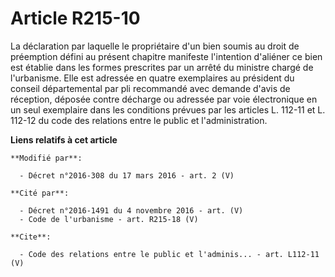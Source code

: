 # Article R215-10

La déclaration par laquelle le propriétaire d'un bien soumis au droit de préemption défini au présent chapitre manifeste
l'intention d'aliéner ce bien est établie dans les formes prescrites par un arrêté du ministre chargé de l'urbanisme. Elle
est adressée en quatre exemplaires au président du conseil départemental par pli recommandé avec demande d'avis de réception,
déposée contre décharge ou adressée par voie électronique en un seul exemplaire dans les conditions prévues par les articles
L. 112-11 et L. 112-12 du code des relations entre le public et l'administration.

**Liens relatifs à cet article**

	**Modifié par**:

	  - Décret n°2016-308 du 17 mars 2016 - art. 2 (V)

	**Cité par**:

	  - Décret n°2016-1491 du 4 novembre 2016 - art. (V)
	  - Code de l'urbanisme - art. R215-18 (V)

	**Cite**:

	  - Code des relations entre le public et l'adminis... - art. L112-11 (V)
